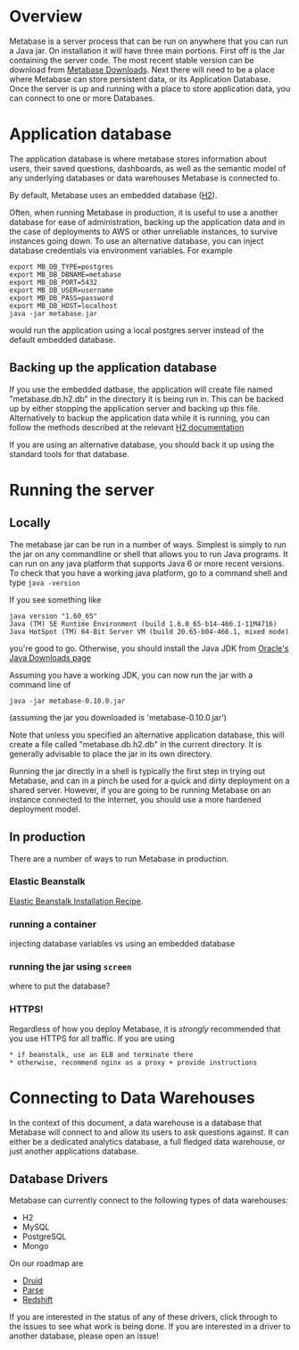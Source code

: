 # Overview

Metabase is a server process that can be run on anywhere that you can run a Java jar. On installation it will have three main portions. First off is the Jar containing the server code. The most recent stable version can be download from [Metabase Downloads](http://wwww.metabase.com/downloads). Next there will need to be a place where Metabase can store persistent data, or its Application Database. Once the server is up and running with a place to store application data, you can connect to one or more Databases. 


# Application database

The application database is where metabase stores information about users, their saved questions, dashboards, as well as the semantic model of any underlying databases or data warehouses Metabase is connected to. 

By default, Metabase uses an embedded database ([H2](http://www.h2database.com/)). 

Often, when running Metabase in production, it is useful to use a another database for ease of administration, backing up the application data and in the case of deployments to AWS or other unreliable instances, to survive instances going down.
To use an alternative database, you can inject database credentials via environment variables. For example

    export MB_DB_TYPE=postgres 
    export MB_DB_DBNAME=metabase 
    export MB_DB_PORT=5432 
    export MB_DB_USER=username 
    export MB_DB_PASS=password
    export MB_DB_HOST=localhost
    java -jar metabase.jar

would run the application using a local postgres server instead of the default embedded database.

## Backing up the application database

If you use the embedded datbase, the application will create file named "metabase.db.h2.db" in the directory it is being run in. This can be backed up by either stopping the application server and backing up this file. Alternatively to backup the application data while it is running, you can follow the methods described at the relevant [H2 documentation](http://www.h2database.com/html/tutorial.html#upgrade_backup_restore)

If you are using an alternative database, you should back it up using the standard tools for that database.

# Running the server

## Locally

The metabase jar can be run in a number of ways. Simplest is simply to run the jar on any commandline or shell that allows you to run Java programs.  It can run on any java platform that supports Java 6 or more recent versions. To check that you have a working java platform, go to a command shell and type 
`java -version`

If you see something like

    java version "1.60_65"
    Java (TM) SE Runtime Environment (build 1.6.0_65-b14-466.1-11M4716)
    Java HotSpot (TM) 64-Bit Server VM (build 20.65-b04-466.1, mixed mode)

you're good to go. Otherwise, you should install the Java JDK from [Oracle's Java Downloads page](http://www.oracle.com/technetwork/java/javase/downloads/index.html)

Assuming you have a working JDK, you can now run the jar with a command line of 

`java -jar metabase-0.10.0.jar` 

(assuming the jar you downloaded is 'metabase-0.10.0.jar')

Note that unless you specified an alternative application database, this will create a file called "metabase.db.h2.db" in the current directory. It is generally advisable to place the jar in its own directory.

Running the jar directly in a shell is typically the first step in trying out Metabase, and can in a pinch be used for a quick and dirty deployment on a shared server. However, if you are going to be running Metabase on an instance connected to the internet, you should use a more hardened deployment model.

## In production

There are a number of ways to run Metabase in production. 

### Elastic Beanstalk

[Elastic Beanstalk Installation Recipe](installing-on-elastic-beanstalk.md).

### running a container

injecting database variables vs using an embedded database

### running the jar using `screen`

where to put the database?

###  HTTPS!

Regardless of how you deploy Metabase, it is *strongly* recommended that you use HTTPS for all traffic. If you are using 

    * if beanstalk, use an ELB and terminate there
    * otherwise, recommend nginx as a proxy + provide instructions



# Connecting to Data Warehouses

In the context of this document, a data warehouse is a database that Metabase will connect to and allow its users to ask questions against. It can either be a dedicated analytics database, a full fledged data warehouse, or just another applications database. 


## Database Drivers
Metabase can currently connect to the following types of data warehouses:

* H2
* MySQL
* PostgreSQL
* Mongo

On our roadmap are

* [Druid](http://www.github.com/metabase/metabase-init/issues/655)
* [Parse](http://www.github.com/metabase/metabase-init/issues/654) 
* [Redshift](http://www.github.com/metabase/metabase-init/issues/652)

If you are interested in the status of any of these drivers, click through to the issues to see what work is being done. If you are interested in a driver to another database, please open an issue!


